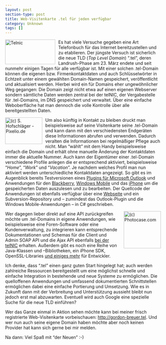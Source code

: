 ```yaml
---
layout: post
section-type: post
title: Web-Visitenkarte .tel für jeden verfügbar
category: Unknown
tags: []
---
```

<p><a href="http://telnic.com/" target="_blank"><img style="border-right-width: 0px; margin: 0px 10px 5px 0px; display: inline; border-top-width: 0px; border-bottom-width: 0px; border-left-width: 0px" title="Telnic" src="http://anheledirwp.blob.core.windows.net/wordpress/2009/03/Telnic.gif" border="0" alt="Telnic" width="162" height="80" align="left" /></a> Es hat viele Versuche gegeben eine Art Telefonbuch f&uuml;r das Internet bereitzustellen und zu etablieren. Der j&uuml;ngste Versuch ist sicherlich die neue TLD (<em>Top Level Domain</em>) &ldquo;.tel&rdquo;, deren Landrush-Phase am 23. M&auml;rz endete und seit nunmehr einigen Tagen f&uuml;r alle verf&uuml;gbar ist. Mit einer solchen .tel-Domain k&ouml;nnen die eigenen bzw. Firmenkontaktdaten und auch Schl&uuml;sselw&ouml;rter in Echtzeit unter einem gew&auml;hlten Domain-Namen gespeichert, ver&ouml;ffentlicht und aktualisiert werden. Hierbei wird ein f&uuml;r Domains eher ungew&ouml;hnlicher Weg gegangen: Die Domain zeigt nicht etwa auf einen eigenen Webserver sondern s&auml;mtliche Daten werden zentral bei der telNIC, der Vergabestelle f&uuml;r .tel-Domains, im DNS gespeichert und verwaltet. &Uuml;ber eine einfache Weboberfl&auml;che hat man dennoch die volle Kontrolle &uuml;ber alle bereitgestellten Daten.</p>
<p><img style="border-right-width: 0px; margin: 0px 10px 5px 0px; display: inline; border-top-width: 0px; border-bottom-width: 0px; border-left-width: 0px" title="(c) S. Hofschl&auml;ger - Pixelio.de" src="http://anheledirwp.blob.core.windows.net/wordpress/2009/03/171255_R_K_B_by_S.Hofschlaeger_pixelio.de_.jpg" border="0" alt="(c) S. Hofschl&auml;ger - Pixelio.de" width="120" height="86" align="left" /> Um also k&uuml;nftig in Kontakt zu bleiben druckt man beispielsweise auf seine Visitenkarte seine .tel-Domain und kann dann mit den verschiedensten Endger&auml;ten diese Informationen abrufen und verwenden. Dadurch veralten die Informationen bei regelm&auml;&szlig;iger Pflege auch nicht. Man &ldquo;w&auml;hlt&rdquo; mit dem Handy beispielsweise einfach die Domain und erh&auml;lt ohne manuelle &Auml;nderung der Kontaktdaten immer die aktuelle Nummer. Auch kann der Eigent&uuml;mer einer .tel-Domain verschiedene Profile anlegen die er entsprechend aktiviert, beispielsweise &ldquo;<em>Home</em>&rdquo;, &ldquo;<em>Work</em>&rdquo; und &ldquo;<em>Vacation</em>&rdquo;. Je nachdem welches Profil man nun aktiviert werden unterschiedliche Kontaktdaten angezeigt. So gibt es im Augenblick bereits Testversionen eines <a href="http://dev.telnic.org/pages/winoutlook/landing.html" target="_blank">Plugins f&uuml;r Microsoft Outlook</a> und Anwendungen f&uuml;r den <a href="http://dev.telnic.org/pages/blackberry/landing.html" target="_blank">Blackberry</a>, <a href="http://dev.telnic.org/pages/winmobile/landing.html" target="_blank">Windows Mobile</a> und das <a href="http://dev.telnic.org/pages/iphone/landing.html" target="_blank">iPhone</a> um die gespeicherten Daten auszulesen und zu bearbeiten. Der Quellcode der Anwendungen ist ebenfalls verf&uuml;gbar &uuml;ber eine <a href="http://dev.telnic.org/trac/browser" target="_blank">Webseite</a> und ein Subversion-Repository und &ndash; zumindest das Outlook-Plugin und die Windows Mobile-Anwendungen &ndash; in C# geschrieben.</p>
<p><img style="border-right-width: 0px; margin: 0px 0px 5px 10px; display: inline; border-top-width: 0px; border-bottom-width: 0px; border-left-width: 0px" title="(c) Photocase.com" src="http://anheledirwp.blob.core.windows.net/wordpress/2009/03/photocase5nas9mdfw9tv.jpg" border="0" alt="(c) Photocase.com" width="120" height="120" align="right" /> Wer dagegen lieber direkt auf eine API zur&uuml;ckgreifen m&ouml;chte um .tel-Domains in eigene Anwendungen, wie beispielsweise eine Foren-Software oder eine Kundenverwaltung, zu integrieren kann entsprechende Dokumentationen und Schemas f&uuml;r die Client und Admin SOAP API und die Ajax API ebenfalls <a href="http://dev.telnic.org/pages/api_landing.html" target="_blank">bei der telNIC</a> erhalten. Au&szlig;erdem gibt es noch eine Reihe von Java-Klassen und &ndash;Bibliotheken, ein iPhone SDK, OpenSSL-Libraries <a href="http://dev.telnic.org/pages/tools.html" target="_blank">und einiges mehr</a> f&uuml;r Entwickler.</p>
<p>Ich denke, dass &ldquo;.tel&rdquo; einen ganz guten Start hingelegt hat; auch werden zahlreiche Ressourcen bereitgestellt um eine m&ouml;glichst schnelle und einfache Integration in bestehende und neue Systeme zu erm&ouml;glichen. Die quelloffenen Anwendungen und umfassend dokumentierten Schnittstellen erm&ouml;glichen dabei eine einfache Portierung und Umsetzung. Wie es in Zukunft dann mit der Verbreitung und Unterst&uuml;tzung aussieht bleibt nun jedoch erst mal abzuwarten. Eventuell wird auch Google eine spezielle Suche f&uuml;r die neue TLD einf&uuml;hren?</p>
<p>Wer das Ganze einmal in Aktion sehen m&ouml;chte kann bei meiner frisch registrierte Web-Visitenkarte vorbeischauen: <a href="http://gordon-breuer.tel">http://gordon-breuer.tel</a>. Und wer nun auch seine eigene Domain haben m&ouml;chte aber noch keinen Provider hat kann sich gerne bei mir melden.</p>
<p>Na dann: Viel Spa&szlig; mit &ldquo;der Neuen&rdquo; :-)</p>
